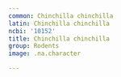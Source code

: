 ```yaml
---
common: Chinchilla chinchilla
latin: Chinchilla chinchilla
ncbi: '10152'
title: Chinchilla chinchilla
group: Rodents
image: .na.character

---
```

